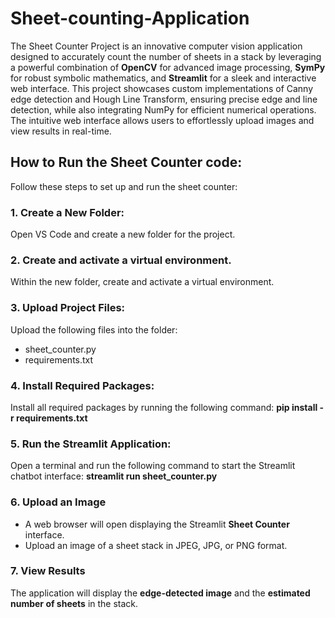 # Sheet-counting-Application

The Sheet Counter Project is an innovative computer vision application designed to accurately count the number of sheets in a stack by leveraging a powerful combination of **OpenCV** for advanced image processing, **SymPy** for robust symbolic mathematics, and **Streamlit** for a sleek and interactive web interface. This project showcases custom implementations of Canny edge detection and Hough Line Transform, ensuring precise edge and line detection, while also integrating NumPy for efficient numerical operations. The intuitive web interface allows users to effortlessly upload images and view results in real-time.


## How to Run the Sheet Counter code:
Follow these steps to set up and run the sheet counter:

### 1. Create a New Folder:
Open VS Code and create a new folder for the project.
### 2. Create and activate a virtual environment.
Within the new folder, create and activate a virtual environment.
### 3. Upload Project Files:
Upload the following files into the folder:
* sheet_counter.py
* requirements.txt
### 4. Install Required Packages:
Install all required packages by running the following command:
**pip install -r requirements.txt**
### 5. Run the Streamlit Application:
Open a terminal and run the following command to start the Streamlit chatbot interface:
**streamlit run sheet_counter.py**
### 6. Upload an Image
* A web browser will open displaying the Streamlit **Sheet Counter** interface.
* Upload an image of a sheet stack in JPEG, JPG, or PNG format.
### 7. View Results
The application will display the **edge-detected image** and the **estimated number of sheets** in the stack.
